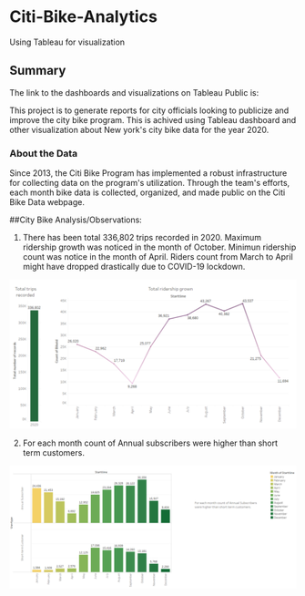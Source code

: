 # Citi-Bike-Analytics
Using Tableau for visualization

## Summary

The link to the dashboards and visualizations on Tableau Public is:



This project is to generate reports for city officials looking to publicize and improve the city bike program. This is achived using Tableau dashboard and other visualization about New york's city bike data for the year 2020.

### About the Data
Since 2013, the Citi Bike Program has implemented a robust infrastructure for collecting data on the program's utilization. Through the team's efforts, each month bike data is collected, organized, and made public on the Citi Bike Data webpage.


##City Bike Analysis/Observations:

1. There has been total 336,802 trips recorded in 2020. Maximum ridership growth was noticed in the month of October. Minimun ridership count was notice in the month of April. Riders count from March to April might have dropped drastically due to COVID-19 lockdown. 

 ![Images/Img1.png](Images/Img1.png)

2. For each month count of Annual subscribers were higher than short term customers.
	
 ![Images/Img2.png](Images/Img2.png)